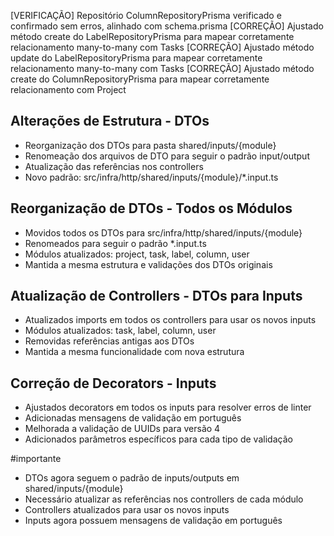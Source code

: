 [VERIFICAÇÃO] Repositório ColumnRepositoryPrisma verificado e confirmado sem erros, alinhado com schema.prisma 
[CORREÇÃO] Ajustado método create do LabelRepositoryPrisma para mapear corretamente relacionamento many-to-many com Tasks 
[CORREÇÃO] Ajustado método update do LabelRepositoryPrisma para mapear corretamente relacionamento many-to-many com Tasks 
[CORREÇÃO] Ajustado método create do ColumnRepositoryPrisma para mapear corretamente relacionamento com Project 

## Alterações de Estrutura - DTOs
- Reorganização dos DTOs para pasta shared/inputs/{module}
- Renomeação dos arquivos de DTO para seguir o padrão input/output
- Atualização das referências nos controllers
- Novo padrão: src/infra/http/shared/inputs/{module}/*.input.ts

## Reorganização de DTOs - Todos os Módulos
- Movidos todos os DTOs para src/infra/http/shared/inputs/{module}
- Renomeados para seguir o padrão *.input.ts
- Módulos atualizados: project, task, label, column, user
- Mantida a mesma estrutura e validações dos DTOs originais

## Atualização de Controllers - DTOs para Inputs
- Atualizados imports em todos os controllers para usar os novos inputs
- Módulos atualizados: task, label, column, user
- Removidas referências antigas aos DTOs
- Mantida a mesma funcionalidade com nova estrutura

## Correção de Decorators - Inputs
- Ajustados decorators em todos os inputs para resolver erros de linter
- Adicionadas mensagens de validação em português
- Melhorada a validação de UUIDs para versão 4
- Adicionados parâmetros específicos para cada tipo de validação

#importante
- DTOs agora seguem o padrão de inputs/outputs em shared/inputs/{module}
- Necessário atualizar as referências nos controllers de cada módulo
- Controllers atualizados para usar os novos inputs
- Inputs agora possuem mensagens de validação em português